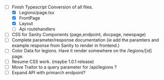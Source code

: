 - [ ] Finish Typescript Conversion of all files.
    - [x] Legions/page.tsx
    - [x] FrontPage
    - [x] Layout
    - [ ] Api routehandlers
- [ ] CSS for Sanity Components (page,endpoint, docpage, newspage)
- [ ] Complete parameter/response documentation (ie add the paramters and example response from Sanity to render in frontend.)
- [ ] Color Data for legions. Have it render somewhere on the /legions/[id] page.
- [ ] Resume CSS work. (maybe 1.0.1 release)
- [ ] Move Traitor to a query parameter for /api/legions ?
- [ ] Expand API with primarch endpoint?
